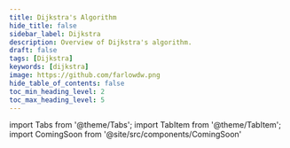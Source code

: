 ```yaml
---
title: Dijkstra's Algorithm
hide_title: false
sidebar_label: Dijkstra
description: Overview of Dijkstra's algorithm.
draft: false
tags: [Dijkstra]
keywords: [dijkstra]
image: https://github.com/farlowdw.png
hide_table_of_contents: false
toc_min_heading_level: 2
toc_max_heading_level: 5
---
```


import Tabs from '@theme/Tabs';
import TabItem from '@theme/TabItem';
import ComingSoon from '@site/src/components/ComingSoon'

<ComingSoon />